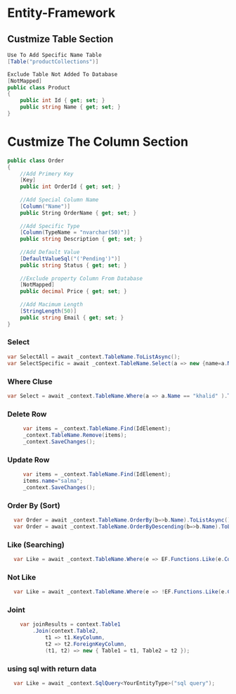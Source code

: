 # Entity-Framework
## Custmize Table Section
``` c#
Use To Add Specific Name Table
[Table("productCollections")]

Exclude Table Not Added To Database
[NotMapped]
public class Product
{
    public int Id { get; set; }
    public string Name { get; set; }
}
```

# Custmize The Column Section
``` c#
public class Order
{
    //Add Primery Key
    [Key]
    public int OrderId { get; set; }
    
    //Add Special Column Name
    [Column("Name")]
    public String OrderName { get; set; }
    
    //Add Specific Type
    [Column(TypeName = "nvarchar(50)")]    
    public string Description { get; set; }
    
    //Add Default Value 
    [DefaultValueSql("('Pending')")]
    public string Status { get; set; }
    
    //Exclude property Column From Database
    [NotMapped]
    public decimal Price { get; set; }
    
    //Add Macimum Length 
    [StringLength(50)]
    public string Email { get; set; }
}
```

### Select
``` c# 
var SelectAll = await _context.TableName.ToListAsync();
var SelectSpecific = await _context.TableName.Select(a => new {name=a.Name,discription=a.Description}).ToListAsync();
```
### Where Cluse
``` c#
var Select = await _context.TableName.Where(a => a.Name == "khalid" ).ToListAsync();
```
### Delete Row
``` c# 
     var items = _context.TableName.Find(IdElement);
     _context.TableName.Remove(items);
     _context.SaveChanges();
```

### Update Row
``` c#
     var items = _context.TableName.Find(IdElement);
     items.name="salma";
     _context.SaveChanges();
```
### Order By (Sort)
``` c#
  var Order = await _context.TableName.OrderBy(b=>b.Name).ToListAsync();
  var Order = await _context.TableName.OrderByDescending(b=>b.Name).ToListAsync();
```

### Like (Searching)
``` c#
  var Like = await _context.TableName.Where(e => EF.Functions.Like(e.ColumnName, "%searchTerm%"));
```
### Not Like
``` c#
  var Like = await _context.TableName.Where(e => !EF.Functions.Like(e.ColumnName, "%searchTerm%"));
```

### Joint 
``` c#
    var joinResults = context.Table1
        .Join(context.Table2,
            t1 => t1.KeyColumn,
            t2 => t2.ForeignKeyColumn,
            (t1, t2) => new { Table1 = t1, Table2 = t2 });
```
### using sql with return data
``` c#
  var Like = await _context.SqlQuery<YourEntityType>("sql query");

```

